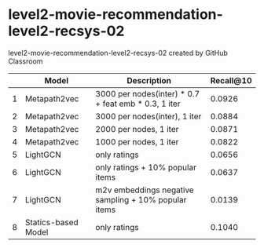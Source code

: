 # level2-movie-recommendation-level2-recsys-02
level2-movie-recommendation-level2-recsys-02 created by GitHub Classroom

| |Model|Description|Recall@10| 
|-|---|-------|---|
|1|Metapath2vec|3000 per nodes(inter) * 0.7 + feat emb * 0.3, 1 iter|0.0926|
|2|Metapath2vec|3000 per nodes(inter), 1 iter|0.0884|
|3|Metapath2vec|2000 per nodes, 1 iter|0.0871|
|4|Metapath2vec|1000 per nodes, 1 iter|0.0822|
|5|LightGCN|only ratings|0.0656|
|6|LightGCN|only ratings + 10% popular items|0.0637|
|7|LightGCN|m2v embeddings negative sampling + 10% popular items|0.0139|
|8|Statics-based Model|only ratings|0.1040|

